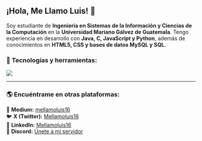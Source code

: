 ## ¡Hola, Me Llamo Luis! 👋  

Soy estudiante de **Ingeniería en Sistemas de la Información y Ciencias de la Computación** en la **Universidad Mariano Gálvez de Guatemala**. Tengo experiencia en desarrollo con **Java, C, JavaScript y Python**, además de conocimientos en **HTML5, CSS y bases de datos MySQL y SQL**.  

### 🚀 Tecnologías y herramientas:  
<p align="left">
  <img src="https://skillicons.dev/icons?i=html,css,js,python,cpp,cs,java,git,github,mysql" />
</p>

---

### 🌎 Encuéntrame en otras plataformas:  

📖 **Medium:** [mellamoluis16](https://medium.com/@mellamoluis16)  
🐦 **X (Twitter):** [Mellamoluis16](https://twitter.com/Mellamoluis16)  
💼 **LinkedIn:** [Mellamoluis16](https://linkedin.com/in/Mellamoluis16)    
💬 **Discord:** [Únete a mi servidor](https://discord.gg/shpqKt8Z4R)  


